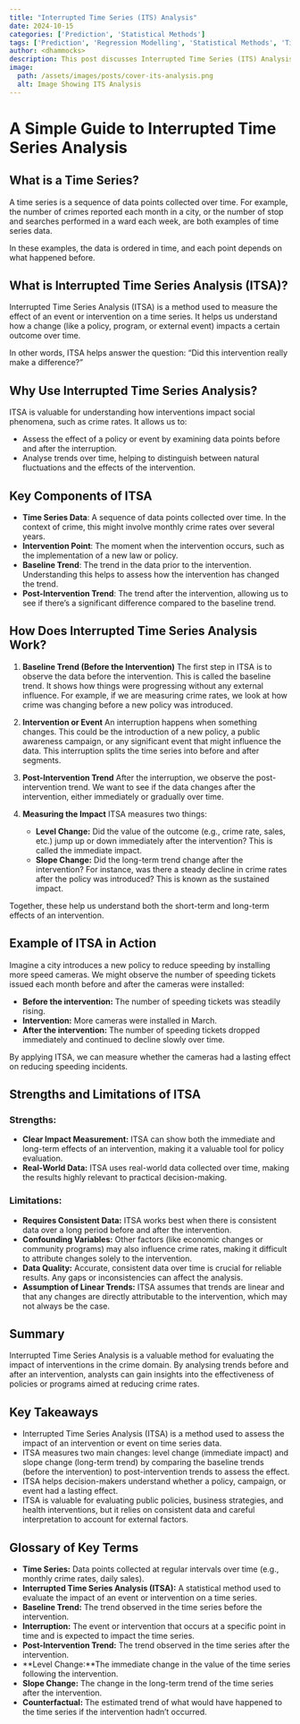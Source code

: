 ```yaml
---
title: "Interrupted Time Series (ITS) Analysis"
date: 2024-10-15
categories: ['Prediction', 'Statistical Methods']
tags: ['Prediction', 'Regression Modelling', 'Statistical Methods', 'Time Series Analysis', 'Linear Regression', 'Supervised Learning']
author: <dhammocks>
description: This post discusses Interrupted Time Series (ITS) Analysis in simple terms using accessible language for all.
image:
  path: /assets/images/posts/cover-its-analysis.png
  alt: Image Showing ITS Analysis
---
```


# A Simple Guide to Interrupted Time Series Analysis

## What is a Time Series?

A time series is a sequence of data points collected over time. For example, the number of crimes reported each month in a city, or the number of stop and searches performed in a ward each week, are both examples of time series data.

In these examples, the data is ordered in time, and each point depends on what happened before.

## What is Interrupted Time Series Analysis (ITSA)?

Interrupted Time Series Analysis (ITSA) is a method used to measure the effect of an event or intervention on a time series. It helps us understand how a change (like a policy, program, or external event) impacts a certain outcome over time.

In other words, ITSA helps answer the question: “Did this intervention really make a difference?”


## Why Use Interrupted Time Series Analysis?

ITSA is valuable for understanding how interventions impact social phenomena, such as crime rates. It allows us to:
 - Assess the effect of a policy or event by examining data points before and after the interruption.
 - Analyse trends over time, helping to distinguish between natural fluctuations and the effects of the intervention.


## Key Components of ITSA

 - **Time Series Data**: A sequence of data points collected over time. In the context of crime, this might involve monthly crime rates over several years.
 - **Intervention Point**: The moment when the intervention occurs, such as the implementation of a new law or policy.
 - **Baseline Trend**: The trend in the data prior to the intervention. Understanding this helps to assess how the intervention has changed the trend.
 - **Post-Intervention Trend**: The trend after the intervention, allowing us to see if there’s a significant difference compared to the baseline trend.



## How Does Interrupted Time Series Analysis Work?

1. **Baseline Trend (Before the Intervention)**
The first step in ITSA is to observe the data before the intervention. This is called the baseline trend. It shows how things were progressing without any external influence. For example, if we are measuring crime rates, we look at how crime was changing before a new policy was introduced.

2. **Intervention or Event**
An interruption happens when something changes. This could be the introduction of a new policy, a public awareness campaign, or any significant event that might influence the data. This interruption splits the time series into before and after segments.

3. **Post-Intervention Trend**
After the interruption, we observe the post-intervention trend. We want to see if the data changes after the intervention, either immediately or gradually over time.

4. **Measuring the Impact**
ITSA measures two things:
     - **Level Change:** Did the value of the outcome (e.g., crime rate, sales, etc.) jump up or down immediately after the intervention? This is called the immediate impact.
     - **Slope Change:** Did the long-term trend change after the intervention? For instance, was there a steady decline in crime rates after the policy was introduced? This is known as the sustained impact.

Together, these help us understand both the short-term and long-term effects of an intervention.


## Example of ITSA in Action
Imagine a city introduces a new policy to reduce speeding by installing more speed cameras. We might observe the number of speeding tickets issued each month before and after the cameras were installed:
 - **Before the intervention:** The number of speeding tickets was steadily rising.
 - **Intervention:** More cameras were installed in March.
- **After the intervention:** The number of speeding tickets dropped immediately and continued to decline slowly over time.

By applying ITSA, we can measure whether the cameras had a lasting effect on reducing speeding incidents.



## Strengths and Limitations of ITSA

### Strengths:
 - **Clear Impact Measurement:** ITSA can show both the immediate and long-term effects of an intervention, making it a valuable tool for policy evaluation.
- **Real-World Data:** ITSA uses real-world data collected over time, making the results highly relevant to practical decision-making.

### Limitations:
- **Requires Consistent Data:** ITSA works best when there is consistent data over a long period before and after the intervention.
- **Confounding Variables:** Other factors (like economic changes or community programs) may also influence crime rates, making it difficult to attribute changes solely to the intervention.
- **Data Quality:** Accurate, consistent data over time is crucial for reliable results. Any gaps or inconsistencies can affect the analysis.
- **Assumption of Linear Trends:** ITSA assumes that trends are linear and that any changes are directly attributable to the intervention, which may not always be the case.


## Summary

Interrupted Time Series Analysis is a valuable method for evaluating the impact of interventions in the crime domain. By analysing trends before and after an intervention, analysts can gain insights into the effectiveness of policies or programs aimed at reducing crime rates.

## Key Takeaways
- Interrupted Time Series Analysis (ITSA) is a method used to assess the impact of an intervention or event on time series data.
- ITSA measures two main changes: level change (immediate impact) and slope change (long-term trend) by comparing the baseline trends (before the intervention) to post-intervention trends to assess the effect.
- ITSA helps decision-makers understand whether a policy, campaign, or event had a lasting effect.
- ITSA is valuable for evaluating public policies, business strategies, and health interventions, but it relies on consistent data and careful interpretation to account for external factors.


## Glossary of Key Terms
- **Time Series:** Data points collected at regular intervals over time (e.g., monthly crime rates, daily sales).
- **Interrupted Time Series Analysis (ITSA):** A statistical method used to evaluate the impact of an event or intervention on a time series.
- **Baseline Trend:** The trend observed in the time series before the intervention.
- **Interruption:** The event or intervention that occurs at a specific point in time and is expected to impact the time series.
- **Post-Intervention Trend:** The trend observed in the time series after the intervention.
- **Level Change:**The immediate change in the value of the time series following the intervention.
- **Slope Change:** The change in the long-term trend of the time series after the intervention.
- **Counterfactual:** The estimated trend of what would have happened to the time series if the intervention hadn’t occurred.

